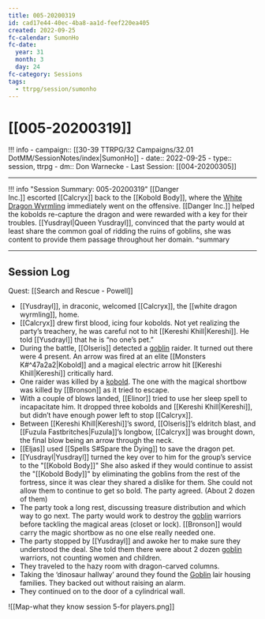 ```yaml
---
title: 005-20200319
id: cad17e44-40ec-4ba8-aa1d-feef220ea405
created: 2022-09-25
fc-calendar: SumonHo
fc-date:
  year: 31
  month: 3
  day: 24
fc-category: Sessions
tags:
  - ttrpg/session/sumonho
---
```


# [[005-20200319]]

!!! info
    - campaign:: [[30-39 TTRPG/32 Campaigns/32.01 DotMM/SessionNotes/index|SumonHo]]
    - date:: 2022-09-25
    - type:: session, ttrpg
    - dm:: Don Warnecke
    - Last Session: [[004-20200305]]


---

!!! info "Session Summary: 005-20200319"
    [[Danger Inc.]] escorted [[Calcryx]] back to the [[Kobold Body]], where the [White Dragon Wyrmling](https://ddb.ac/monsters/white-dragon-wyrmling) immediately went on the offensive. [[Danger Inc.]] helped the kobolds re-capture the dragon and were rewarded with a key for their troubles. [[Yusdrayl|Queen Yusdrayl]], convinced that the party would at least share the common goal of ridding the ruins of goblins, she was content to provide them passage throughout her domain.
    ^summary

---


## Session Log


Quest: [[Search and Rescue - Powell]]

- [[Yusdrayl]], in draconic, welcomed [[Calcryx]], the [[white dragon wyrmling]], home.
- [[Calcryx]] drew first blood, icing four kobolds. Not yet realizing the party’s treachery, he was careful not to hit [[Kereshi Khill|Kereshi]]. He told [[Yusdrayl]] that he is “no one’s pet.”
- During the battle, [[Olseris]] detected a [goblin](https://ddb.ac/monsters/goblin) raider. It turned out there were 4 present. An arrow was fired at an elite [[Monsters K#^47a2a2|Kobold]] and a magical electric arrow hit [[Kereshi Khill|Kereshi]] critically hard.
- One raider was killed by a [kobold](https://ddb.ac/monsters/kobold). The one with the magical shortbow was killed by [[Bronson]] as it tried to escape.
- With a couple of blows landed, [[Elinor]] tried to use her sleep spell to incapacitate him. It dropped three kobolds and [[Kereshi Khill|Kereshi]], but didn’t have enough power left to stop [[Calcryx]].
- Between [[Kereshi Khill|Kereshi]]’s sword, [[Olseris]]’s eldritch blast, and [[Fuzula Fastbritches|Fuzula]]’s longbow, [[Calcryx]] was brought down, the final blow being an arrow through the neck.
- [[Eljas]] used [[Spells S#Spare the Dying]] to save the dragon pet. 
- [[Yusdrayl|Yusdrayl]] turned the key over to him for the group’s service to the "[[Kobold Body]]" She also asked if they would continue to assist the "[[Kobold Body]]" by eliminating the goblins from the rest of the fortress, since it was clear they shared a dislike for them. She could not allow them to continue to get so bold. The party agreed. (About 2 dozen of them)
- The party took a long rest, discussing treasure distribution and which way to go next. The party would work to destroy the [goblin](https://ddb.ac/monsters/goblin) warriors before tackling the magical areas (closet or lock). [[Bronson]] would carry the magic shortbow as no one else really needed one.
- The party stopped by [[Yusdrayl]] and awoke her to make sure they understood the deal. She told them there were about 2 dozen [goblin](https://ddb.ac/monsters/goblin) warriors, not counting women and children.
- They traveled to the hazy room with dragon-carved columns.
- Taking the ‘dinosaur hallway’ around they found the [Goblin](https://ddb.ac/monsters/Goblin) lair housing families. They backed out without raising an alarm.
- They continued on to the door of a cylindrical wall.

![[Map-what they know session 5-for players.png]]
